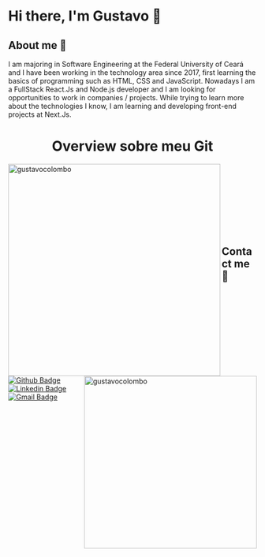 # Hi there, I'm Gustavo 👋

## About me 🤔

I am majoring in Software Engineering at the Federal University of Ceará and I have been working in the technology area since 2017, first learning the basics of programming such as HTML, CSS and JavaScript. Nowadays I am a FullStack React.Js and Node.js developer
and I am looking for opportunities to work in companies / projects.
While trying to learn more about the technologies I know, I am learning and developing front-end projects at Next.Js.

<!--## Technologies and Frameworks :computer:

- Front-end with React.Js and Next.Js
- Back-end with Node.js and Typescript
- Database with Postgresql, SQLite, MySQL, MongoDB
- Package management with Yarn, npm
-->

<h1 align="center"> Overview sobre meu Git</h1>
<img src="https://github-readme-stats.vercel.app/api?username=gustavocolombo&show_icons=true&theme=tokyonight" width="430" align="left" alt="gustavocolombo" />
<img src="https://github-readme-stats.vercel.app/api/top-langs/?username=gustavocolombo&layout=compact&theme=tokyonight" width="350" align="right" alt="gustavocolombo" />
<br/><br/><br/><br/><br/><br/><br/><br/>

## Contact me 💬

[![Github Badge](https://img.shields.io/badge/-Github-000?style=flat-square&logo=Github&logoColor=white&link=https://github.com/gustavocolombo)](https://github.com/gustavocolombo)
[![Linkedin Badge](https://img.shields.io/badge/-LinkedIn-blue?style=flat-square&logo=Linkedin&logoColor=white&link=https://www.linkedin.com/in/gustavo-colombo-9940011a6/)](https://www.linkedin.com/in/gustavo-colombo-9940011a6/)
[![Gmail Badge](https://img.shields.io/badge/-gusttavocolombo@gmail.com-c14438?style=flat-square&logo=Gmail&logoColor=white&link=mailto:gusttavocolombo@gmail.com)](mailto:gusttavocolombo@gmail.com)

